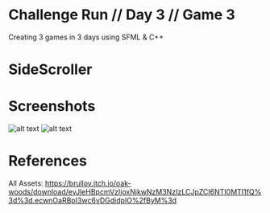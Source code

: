 # Challenge Run // Day 3 // Game 3
Creating 3 games in 3 days using SFML & C++

# SideScroller

# Screenshots
![alt text](https://github.com/ayushkatoch98/SideScrollerShooter/blob/master/screenshots/4.png)
![alt text](https://github.com/ayushkatoch98/SideScrollerShooter/blob/master/screenshots/3.png)


# References 
All Assets: https://brullov.itch.io/oak-woods/download/eyJleHBpcmVzIjoxNjkwNzM3NzIzLCJpZCI6NTI0MTI1fQ%3d%3d.ecwnOaRBpI3wc6vDGdidpIO%2fByM%3d
